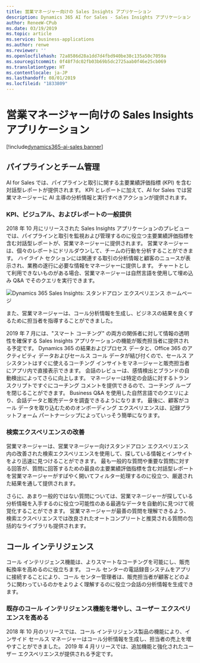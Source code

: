 ```yaml
---
title: 営業マネージャー向けの Sales Insights アプリケーション
description: Dynamics 365 AI for Sales - Sales Insights アプリケーション
author: ReneeW-CPub
ms.date: 03/19/2019
ms.topic: article
ms.service: business-applications
ms.author: renwe
ms.reviewer: ''
ms.openlocfilehash: 72a8586d28a1dd7d4fbd940be38c135a50c7059a
ms.sourcegitcommit: 0f48f7dc02fb03b69b5dc2725aab0f46e25cb069
ms.translationtype: HT
ms.contentlocale: ja-JP
ms.lasthandoff: 08/01/2019
ms.locfileid: "1833809"
---
```

#  <a name="sales-insights-application-for-sales-managers"></a>営業マネージャー向けの Sales Insights アプリケーション
[!include[dynamics365-ai-sales banner](../../includes/dynamics365-ai-sales.md)]


## <a name="pipeline-and-team-management"></a>パイプラインとチーム管理

AI for Sales では、パイプラインと取引に関する主要業績評価指標 (KPI) を含む対話型レポートが提供されます。 KPI とレポートに加えて、AI for Sales では営業マネージャーに AI 主導の分析情報と実行すべきアクションが提供されます。

### <a name="kpis-visuals-and-reports-generally-available"></a>KPI、ビジュアル、およびレポートの一般提供

2018 年 10 月にリリースされた Sales Insights アプリケーションのプレビューでは、パイプラインと取引を監視および管理するのに役立つ主要業績評価指標を含む対話型レポートが、営業マネージャーに提供されます。 営業マネージャーは、個々のレポートにドリルダウンして、チームの行動を分析することができます。 *ハイライト* セクションには関連する取引の分析情報と顧客のニュースが表示され、業務の遂行に必要な情報をマネージャーに提供します。 チャートとして利用できないものがある場合、営業マネージャーは自然言語を使用して埋め込み Q&A でそのクエリを実行できます。

![Dynamics 365 Sales Insights: スタンドアロン エクスペリエンス ホームページ](media/dynamics365-ai-sales-standalone-experience-1.png "Dynamics 365 Sales Insights: スタンドアロン エクスペリエンス ホームページ")
<!-- Picture 1 -->

また、営業マネージャーは、コール分析情報を生成し、ビジネスの結果を良くするために担当者を指導することができました。

2019 年 7 月には、"スマート コーチング" の両方の関係者に対して情報の透明性を確保する Sales Insights アプリケーションの機能が販売担当者に提供される予定です。 Dynamics 365 の結果およびプロセス データと、Office 365 のアクティビティ データおよびセールス コール データが結び付くので、セールス アシスタントはすぐに使えるコーチング インサイトをマネージャーと販売担当者にアプリ内で直接表示できます。 会話のレビューは、感情検出とブランドの自動検出によってさらに向上します。 マネージャーは特定の会話に対するトランスクリプトですぐにコーチング コメントを提供できるので、コーチング ループを閉じることができます。 Business Q&A を使用した自然言語でのクエリにより、会話データと販売データを調査できるようになります。 最後に、顧客がコール データを取り込むためのオンボーディング エクスペリエンスは、記録プラットフォーム パートナーシップによっていっそう簡単になります。

### <a name="improved-search-experience"></a>検索エクスペリエンスの改善 
営業マネージャーは、営業マネージャー向けスタンドアロン エクスペリエンス内の改善された検索エクスペリエンスを使用して、探している情報とインサイトをより迅速に見つけることができます。 最も一般的な質問や重要な質問に対する回答が、質問に回答するための最良の主要業績評価指標を含む対話型レポートを営業マネージャーがすばやく開いてフィルター処理するのに役立つ、厳選された結果を通して提供されます。

さらに、あまり一般的ではない質問については、営業マネージャーが探している分析情報を入手するのに役立つ可能性のある最適なデータを自動的に見つけて視覚化することができます。 営業マネージャーが最善の質問を理解できるよう、検索エクスペリエンスでは改良されたオートコンプリートと推奨される質問の包括的なライブラリも提供されます。

## <a name="call-intelligence"></a>コール インテリジェンス

コール インテリジェンス機能は、よりスマートなコーチングを可能にし、販売転換率を高めるのに役立ちます。 コール センターの電話録音システムをアプリに接続することにより、コール センター管理者は、販売担当者が顧客とどのように関わっているのかをよりよく理解するのに役立つ会話の分析情報を生成できます。

### <a name="enrich-existing-call-intelligence-functionality-and-user-experience"></a>既存のコール インテリジェンス機能を増やし、ユーザー エクスペリエンスを高める
2018 年 10 月のリリースでは、コール インテリジェンス製品の機能により、インサイド セールス マネージャーはコール分析情報を生成し、担当者の売上を増やすことができました。 2019 年 4 月リリースでは、追加機能と強化されたユーザー エクスペリエンスが提供される予定です。
